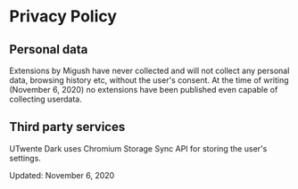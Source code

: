 # Privacy Policy

## Personal data

Extensions by Migush have never collected and will not collect any personal data, browsing history etc, without the user's consent. At the time of writing (November 6, 2020) no extensions have been published even capable of collecting userdata.

## Third party services

UTwente Dark uses Chromium Storage Sync API for storing the user's settings.

Updated: November 6, 2020
